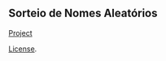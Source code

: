 Sorteio de Nomes Aleatórios
---------------------------


[Project](https://codepen.io/_Ghoost_/pen/LYeyNzr)

[License](https://codepen.io/license/pen/LYeyNzr).
